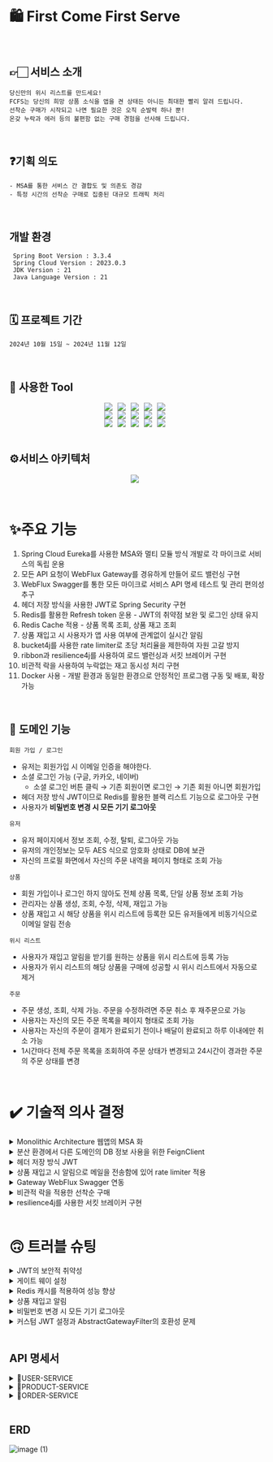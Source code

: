 
# 🛍️ First Come First Serve

<br>

## 👉🏻 서비스 소개

    당신만의 위시 리스트를 만드세요!
    FCFS는 당신의 희망 상품 소식을 앱을 켠 상태든 아니든 최대한 빨리 알려 드립니다.
    선착순 구매가 시작되고 나면 필요한 것은 오직 순발력 하나 뿐!
    온갖 누락과 에러 등의 불편함 없는 구매 경험을 선사해 드립니다.

<br>

## ❓기획 의도

    - MSA를 통한 서비스 간 결합도 및 의존도 경감
    - 특정 시간의 선착순 구매로 집중된 대규모 트래픽 처리

<br>

## 개발 환경

     Spring Boot Version : 3.3.4
     Spring Cloud Version : 2023.0.3
     JDK Version : 21
     Java Language Version : 21

<br>

## 🗓️ 프로젝트 기간

    2024년 10월 15일 ~ 2024년 11월 12일

<br>

## 🔧 사용한 Tool

<div style="display: flex; justify-content: center;">
  <img src="https://img.shields.io/badge/Java-007396?&style=flat&logo=Java&logoColor=white" style="margin-right: 10px;">
  <img src="https://img.shields.io/badge/Spring-6DB33F?&style=flat&logo=spring&logoColor=white" style="margin-right: 10px;">
  <img src="https://img.shields.io/badge/Spring Security-6DB33F?&style=flat&logo=spring security&logoColor=white" style="margin-right: 10px;">
  <img src="https://img.shields.io/badge/MSA-D9232E?&style=flat&logo=MSA&logoColor=white" style="margin-right: 10px;">
  <img src="https://img.shields.io/badge/Eureka Gateway-FF4F8B?&style=flat&logo=GateWay&logoColor=white" style="margin-right: 10px;">
</div>

<div style="display: flex; justify-content: center;">
  <img src="https://img.shields.io/badge/Docker-2496ED?style=flat&logo=Docker&logoColor=white" style="margin-right: 10px;"/>
  <img src="https://img.shields.io/badge/Git-F05032?style=flat&logo=git&logoColor=white" style="margin-right: 10px;">
  <img src="https://img.shields.io/badge/Github-181717?style=flat&logo=github&logoColor=white" style="margin-right: 10px;">
  <img src="https://img.shields.io/badge/Postman-FF6C37?style=flat&logo=postman&logoColor=white" style="margin-right: 10px;">
  <img src="https://img.shields.io/badge/Swagger-85EA2D?style=flat&logo=Swagger&logoColor=white" style="margin-right: 10px;"/>
</div>

<div style="display: flex; justify-content: center;">
  <img src="https://img.shields.io/badge/Redis-DC382D?style=flat&logo=Redis&logoColor=white" style="margin-right: 10px;">
  <img src="https://img.shields.io/badge/MySQL-4479A1?style=flat&logo=mysql&logoColor=white" style="margin-right: 10px;"/>
  <img src="https://img.shields.io/badge/Bucket4j-0052CC?style=flat&logo=bucket4j&logoColor=white" style="margin-right: 10px;">
  <img src="https://img.shields.io/badge/Ribbon-8C4FFF?style=flat&logo=Ribbon&logoColor=white" style="margin-right: 10px;"/>
  <img src="https://img.shields.io/badge/Resilience4j-000000?style=flat&logo=Resilience4j&logoColor=white" style="margin-right: 10px;"/>
</div>

<br>
<h2>⚙️서비스 아키텍처</h2>
<p align="center">
  <img src="https://github.com/burger-drop/burger-drop-repo/assets/94231335/6d9e5d0d-3196-4ba6-8464-83a8caf078fa" style="margin-right: 10px;">
</p>


<br>

# ✨주요 기능
1. Spring Cloud Eureka를 사용한 MSA와 멀티 모듈 방식 개발로 각 마이크로 서비스의 독립 운용
2. 모든 API 요청이 WebFlux Gateway를 경유하게 만들어 로드 밸런싱 구현
3. WebFlux Swagger를 통한 모든 마이크로 서비스 API 명세 테스트 및 관리 편의성 추구
4. 헤더 저장 방식을 사용한 JWT로 Spring Security 구현
5. Redis를 활용한 Refresh token 운용 - JWT의 취약점 보완 및 로그인 상태 유지
6. Redis Cache 적용 - 상품 목록 조회, 상품 재고 조회
7. 상품 재입고 시 사용자가 앱 사용 여부에 관계없이 실시간 알림
8. bucket4j를 사용한 rate limiter로 초당 처리율을 제한하여 자원 고갈 방지
9. ribbon과 resilience4j를 사용하여 로드 밸런싱과 서킷 브레이커 구현
10. 비관적 락을 사용하여 누락없는 재고 동시성 처리 구현
11. Docker 사용 - 개발 환경과 동일한 환경으로 안정적인 프로그램 구동 및 배포, 확장 가능

<br>

## 💫 도메인 기능

`회원 가입 / 로그인`
- 유저는 회원가입 시 이메일 인증을 해야한다.
- 소셜 로그인 가능 (구글, 카카오, 네이버)
    - 소셜 로그인 버튼 클릭 → 기존 회원이면 로그인 → 기존 회원 아니면 회원가입
- 헤더 저장 방식 JWT이므로 Redis를 활용한 블랙 리스트 기능으로 로그아웃 구현
- 사용자가 **비밀번호 변경 시 모든 기기 로그아웃**

`유저`
- 유저 페이지에서 정보 조회, 수정, 탈퇴, 로그아웃 가능
- 유저의 개인정보는 모두 AES 식으로 암호화 상태로 DB에 보관
- 자신의 프로필 화면에서 자신의 주문 내역을 페이지 형태로 조회 가능

`상품`
- 회원 가입이나 로그인 하지 않아도 전체 상품 목록, 단일 상품 정보 조회 가능
- 관리자는 상품 생성, 조회, 수정, 삭제, 재입고 가능
- 상품 재입고 시 해당 상품을 위시 리스트에 등록한 모든 유저들에게 비동기식으로 이메일 알림 전송

`위시 리스트`
- 사용자가 재입고 알림을 받기를 원하는 상품을 위시 리스트에 등록 가능
- 사용자가 위시 리스트의 해당 상품을 구매에 성공할 시 위시 리스트에서 자동으로 제거

`주문`
- 주문 생성, 조회, 삭제 가능. 주문을 수정하려면 주문 취소 후 재주문으로 가능
- 사용자는 자신의 모든 주문 목록을 페이지 형태로 조회 가능
- 사용자는 자신의 주문이 결제가 완료되기 전이나 배달이 완료되고 하루 이내에만 취소 가능
- 1시간마다 전체 주문 목록을 조회하여 주문 상태가 변경되고 24시간이 경과한 주문의 주문 상태를 변경

<br>

# ✔️ 기술적 의사 결정

<details>
<summary>Monolithic Architecture 웹앱의 MSA 화</summary>
<div markdown="1">

### - 기술의 개념
- Microservices Architecture란 하나의 애플리케이션을 여러 개의 독립적인 서비스로 분리하여 개발, 배포, 유지보수를 용이하게 하는 소프트웨어 아키텍처 스타일
- 각 서비스는 특정 비즈니스 기능을 수행하며, 서로 독립적으로 배포되고 확장 가능

### - 왜 이 기술을 선택했는지?
- **확장성(Scalability):** 많은 사람들에게 서비스를 제공하며, 수백만 명의 사용자가 동시 접속할 수 있는 인프라가 필요
- **신뢰성(Reliability):** 한 부분의 장애가 전체 시스템에 영향을 미치지 않도록 구현

### - 기술의 장단점
- 장점
    - 확장성: 각 서비스는 독립적으로 확장 가능, 특정 기능에 대한 성능 최적화가 용이
    - 유연성: 다양한 기술 스택을 사용하여 서비스별 최적화 가능
    - 독립적 배포: 서비스별로 독립적 배포가 가능하여 배포 주기를 단축
    - 작은 팀 구성: 서비스별 작은 팀으로 구성되어 민첩한 개발 가능
- 단점
    - 복잡성: 서비스 간 통신, 데이터 일관성 유지, 트랜잭션 관리 등의 복잡성이 증가
    - 운영비용: 각 서비스의 모니터링, 로깅, 장애 대응 등을 개별적으로 관리해야 하므로 운영 비용이 증가
    - 데이터 관리: 분산된 데이터베이스로 인해 데이터 일관성 유지가 어려울 수 있음
    - 네트워크 지연: 서비스 간의 통신이 네트워크를 통해 이루어지므로 지연 시간이 발생할 수 있음

</div>
</details>

<details>
<summary>분산 환경에서 다른 도메인의 DB 정보 사용을 위한 FeignClient</summary>
<div markdown="1">

### - 기술의 개념
- Spring Cloud에서 제공하는 HTTP 클라이언트로, 선언적으로 RESTful 웹 서비스를 호출
- Eureka와 같은 서비스 디스커버리와 연동하여 동적으로 서비스 인스턴스를 조회하고 로드 밸런싱을 수행

### - 왜 이 기술을 선택했는지?
- MSA 분산 환경으로 프로젝트를 변경하고 나서 DB 정보 가져오는 방식을 변경할 필요가 생김
- 모든 서비스가 다른 도메인의 DB 정보에 접근할 수 있도록 repository interface를 모든 마이크로 서비스마다 중복으로 생성
    - msa 정책 의도에 맞지 않는 방식이므로 기각 -> FeignClient를 사용하기로 결정

### - 기술의 장단점
- 장점
    - **Ribbon이 통합되어 있어 자동으로 로드 밸런싱을 수행**
    - 라운드 로빈, 가중치 기반 등 다양한 로드 밸런싱 알고리즘 지원
    - Failover : 요청 실패 시 다른 인스턴스로 자동 전환
- 단점
    - 코드의 복잡도 증가
    - API를 호출하는 방식이기에 약간의 성능 저하 우려

</div>
</details>

<details>
<summary>헤더 저장 방식 JWT</summary>
<div markdown="1">

### - 기술의 개념
- JWT란 JSON 객체에 사용자의 인증 정보를 담아 Spring Security가 적용되어 있는 API를 호출할 때 사용되는 토큰
- DB에 세션으로 저장하는 방식, 클라이언트의 브라우저 쿠키에 저장하는 방식, 헤더에 저장하는 방식 등이 존재

### - 왜 이 기술을 선택했는지?
- 현재 Spring Security를 사용하는 대부분의 기업들이 헤더 저장 방식을 사용 중
- 쿠키에 비해 탈취 가능성이 조금 더 낮고 사용자의 동의를 얻을 필요가 적음
- 세션의 경우 DB에 저장되기에 속도가 느리고, 사용자가 늘어날수록 DB 비용이 정비례로 증가
- 토큰 기반으로 다른 로그인 시스템에 접근 및 권한 공유가 가능
- 쿠키의 경우 최근에는 사용자가 쿠키 저장 방식을 거부할 수 있는 사이트가 늘어나고 있어서 제 기능을 못할 가능성이 존재

### - 기술의 장단점
- 장점
    - JWT는 인증에 필요한 모든 정보를 담고 있기 때문에 인증을 위한 별도의 저장소가 불필요
    - 세션(Stateful)과 다르게 서버는 무상태(StateLess)성을 유지 가능
    - 데이터의 위변조를 방지하며 확장성이 우수하여 서드 파티와 연동이 용이
    - OAuth의 경우 소셜 계정을 통해서 다른 웹서비스에 로그인 할 수 있으며 모바일에도 적용 가능
- 단점
    - 쿠키/세션과 다르게 토큰의 길이가 길어, 인증 요청이 많아질수록 네트워크 부하가 심화
    - 쿠키 저장 방식의 경우 쿠키를 삭제하는 방식으로 로그아웃 기능 구현이 가능하나 헤더 저장 방식의 경우 기능 구현 난이도가 상승
    - Payload 자체는 암호화가 되지 않아 중요한 정보는 담을 수 없으며, 탈취당할 시 대처 난이도가 매우 높음
    - 이번 프로젝트의 경우 리프레쉬 토큰을 함께 사용하여 액세스 토큰이 탈취되더라도 문제 없이 동작 가능

</div>
</details>

<details>
<summary>상품 재입고 시 알림으로 메일을 전송함에 있어 rate limiter 적용</summary>
<div markdown="1">

### - 기술의 개념
- rate limiter 처리율 제한 장치는 클라이언트 또는 서비스가 보내는 트래픽 처리율을 제한하기 위한 장치

### - 왜 이 기술을 선택했는지?
- guava → 편리하고 접근성이 좋지만, 동시성 처리에 취약하고 분산 시스템에 부적합
- RateLimitJ → 더 이상 지원 안함. Bucket4j를 사용하도록 공식 문서에 나와 있음
- Bucket4j → 멀티스레딩 환경에서 확장성이 우수하고 높은 동시성을 지원. 로컬메모리 외에도 JDBC, Redis등과 같은 분산 환경의 DB도 지원
- Resilience4j → 요청이 임계치를 넘겼을 때 단순히 거부하는 기능뿐만 아니라, 나중에 실행하기 위해 대기열에 저장하는 두 가지 접근방식을 제공
- **Bucket4j를 선택하여 구현하기로 결정** → Resilience4j의 경우 이미 Circuit Breaker로 사용하고 있기에 Rate Limiting 까지 사용할 경우 오버 헤드가 생길 가능성이 높다고 판단

### - 기술의 장단점
- 장점
    - 디도스에 의한 자원 고갈 방지
    - 처리율을 제한함으로써 서버를 많지 않게 두거나, 우선 순위가 높은 API에 더 많은 자원을 할당하는 방식으로 서버 리소스 절감
    - 잘못된 이용 패턴으로 인해 유발된 트래픽을 막아 불필요한 서버 과부하를 방지 가능
- 단점
    - Bucket4j는 라이브러리 형태로 제공되어 단일 서버에 종속이 필수. 따라서 분산환경에서 사용하기 위해서는 Redis와 같은 별도의 서버 구성 필요
    - 다만 이번 프로젝트의 경우 Bucket을 서버끼리 공유할 필요가 없기에 무의미한 단점이라고 판단

</div>
</details>

<details>
<summary>Gateway WebFlux Swagger 연동</summary>
<div markdown="1">

### - 기술의 개념
- 개발한 Rest API를 편리하게 문서화 해주고, 이를 통해서 관리 및 제 3의 사용자가 편리하게 API를 호출해보고 테스트 할 수 있는 프로젝트

### - 왜 이 기술을 선택했는지?
- Postman : API의 성공 실패 여부에 대한 모니터링과 여러 환경에서 테스트가 가능하며, 환경 및 문서를 공유하기 위한 다양한 기능들을 제공하여 팀 간의 협업 지원
- WebMVC Swagger : 각 마이크로 서비스마다 API 명세서를 따로 만들어 구현 난이도는 낮지만, 스케일 아웃 경우를 고려하면 오히려 사용하기 어려운 방법
- WebFlux Swagger : 구조적이고, 읽기 쉬운 API 문서를 자동으로 생성하고, 문서에 작성된 스펙에 따라 API의 Request와 Response를 더 빠르게 검증 가능
- 완전한 1인 개발이라 팀 간 협업이 불필요했고, 모든 마이크로 서비스들의 통합 API 명세 작성과 테스트의 편의성을 높이고 싶었기에 **Swagger를 사용하기로 결정**

### - 기술의 장단점
- 장점
    - 각 마이크로 서비스의 동작과 API 명세를 게이트 웨이에서 통합 관리 가능
    - API 문서가 자동으로 생성되어 개발 비용 감소
    - 모든 마이크로 서비스의 코드의 변경점이 자동으로 적용
    - API 기능 테스트가 편해지고 입력과 결과 예시까지 확인 가능
- 단점
    - CORS 정책 위반 위험성 상승
    - 일반적인 Webmvc Swagger에 비해 어려운 구현 난이도
    - 각 마이크로 서비스 전체를 실행해야 원하는 기능을 시험 가능

</div>
</details>

<details>
<summary>비관적 락을 적용한 선착순 구매</summary>
<div markdown="1">

### - 기술의 개념
- 비관적 락이란 트랜잭션이 시작될 때 DB에 Shared Lock 또는 Exclusive Lock을 걸고 시작하는 방법

### - 왜 이 기술을 선택했는지?
- 낙관적 락 : 충돌이 거의 발생하지 않는다고 가정하는 락. DB가 아닌 앱에서 제공하는 버전관리 기능을 통해 구현. 최근 업데이트 과정에서만 락을 점유하기 때문에 락 점유시간을 최소화하여 동시성 처리
- 비관적 락 : 충돌이 자주 발생하는 것을 가정하는 락. DB 단의 Lock을 통해서 동시성을 제어하기 때문에 확실하게 데이터 정합성이 보장. 트랜잭션을 점유하기에 성능이 약간 감소
- Redis 분산 락 : 서버가 여러대인 상황에서 동일한 데이터에 대한 동기화를 보장하기 위해 사용. 트랜잭션 종료 시에 Lock 해제, 세션 관리 등을 수동으로 처리해야 하기 때문에 구현이 복잡
- 특정 시간에 선착순 구매를 진행하는 프로젝트 특성 상 비관적 락을 거는 편이 낙관적 락에 비해 성능 상 유리. 분산 락에 비해서도 성능 차이가 거의 없어 **비관적 락을 사용하기로 결정**

### - 기술의 장단점
- 장점
    - 가장 높은 수준의 데이터의 일관성과 동시성을 보장
- 단점
    - 성능 저하
    - 데드락 발생 가능성 높음

</div>
</details>

<details>
<summary>resilience4j를 사용한 서킷 브레이커 구현</summary>
<div markdown="1">

### - 기술의 개념
- 서킷 브레이커는 마이크로서비스 간의 호출 실패를 감지하고 시스템의 전체적인 안정성을 유지하는 패턴
- 외부 서비스 호출 실패 시 빠른 실패를 통해 장애를 격리하고, 시스템의 다른 부분에 영향을 주지 않도록 처리
- Resilience4j는 서킷 브레이커 라이브러리로, 서비스 간의 호출 실패를 감지하고 시스템의 안정성을 유지. 다양한 서킷 브레이커 기능을 제공하며, 장애 격리 및 빠른 실패를 통해 복원력 유지

### - 왜 이 기술을 선택했는지?
- Eureka와 OpenFeign을 같이 사용할 때 Feign Client에 특정 url을 지정하지 않으면 ribbon을 통한 로드 밸런싱과 hystrix를 사용한 서킷 브레이커 기능을 자동으로 제공
- 공식 github repository에 Hystrix는 더이상 개발상태가 아닌 유지보수 상태(maintenance mode)라고 공식적으로 명시되어 있기에 resilience4j를 대신 사용하기로 결정
- resilience4j는 서킷 브레이커 상태를 클로즈드, 오픈, 하프-오픈 상태로 나누어 호출 실패를 체계적으로 관리
- Fallback Factory를 통해 호출 실패 시 대체 로직을 제공하여 시스템 안정성 확보
- 서킷 브레이커 상태를 모니터링하고 관리할 수 있는 다양한 도구 제공

</div>
</details>

<br>

# 🙃 트러블 슈팅

<details>
<summary>JWT의 보안적 취약성</summary>
<div markdown="1">

- 만료 기한이 짧은 엑세스 토큰과 만료 기한이 긴 리프레시 토큰을 사용
- 리프레시 토큰은 영구적으로 보관할 필요가 없으니 속도가 빠른 레디스를 저장소로 사용
- 리프레시 토큰까지 탈취 되었을 때를 대비하여 강제종료 API 마련

</div>
</details>

<details>
<summary>게이트 웨이 설정</summary>
<div markdown="1">

- 모든 마이크로 서비스의 API 호출이 반드시 게이트 웨이를 경유하게 변경
    - 모든 마이크로 서비스에 Spring Security 설정 -> 인증, 인가는 게이트 웨이에서 통합 관리하는 편이 훨씬 효율적이므로 기각
    - 모든 마이크로 서비스에 CORS 설정 -> 게이트 웨이에서 통합 관리하는 편이 효율적이며, 게이트 웨이의 CORS 설정과 충돌 가능성 존재
    - 모든 API 호출에 게이트 웨이를 경유했는지 헤더를 검증하는 로직 추가 -> 선택
- 게이트 웨이의 설정 파일을 만듦에 있어 프로젝트 실행 로그에 게이트 웨이 내부의 동작 방식이나 에러 원인이 정확히 나오지 않아서 문제 해결에 어려움 발생
    - 로그 레벨을 변경하여 **게이트 웨이 내부의 동작 방식을 이해**하고 정확한 **에러 원인 확인**
    - 첫 번째 시도 : root 로그 레벨을 Trace나 Debug로 설정 후 테스트 -> 로그가 너무 많아 에러 원인을 찾을 수 없음
    - 두 번째 시도 : `org.springframework.cloud.gateway: TRACE` 를 적용하여 딱 원하는 부분을 찾을 수 있었음 → 문제 해결

</div>
</details>

<details>
<summary>Redis 캐시를 적용하여 성능 향상</summary>
<div markdown="1">       

- FCFS 주문 사이트에서 가장 중요도가 높으면서 조회 빈도도 높은 메인 페이지 상품 목록 조회에 Redis Cache를 적용하여 성능을 향상
- 처음 조회할 때는 650ms 이상이 소요되었지만, 캐시를 적용하고 나서는 평균적으로 60ms 대를 기록하여 **약 10배에 가까운 성능 향상**

</div>
</details>

<details>
<summary>상품 재입고 알림</summary>
<div markdown="1">       

- 상품 재입고 시 해당 상품을 위시 리스트에 등록한 모든 유저에게 재입고 알림을 전송
    - polling 방식 : http 오버헤드로 인해 서버의 부담 증가 -> 기각
    - WebSocket 방식 : 양방향 통신일 필요가 없음 -> 기각
    - SSE 방식 : 사용자가 앱을 켜두고 있지 않을 경우 전송되지 않음 -> 기각
    - Email 방식 : 처리 속도가 느리지만 사용자가 인터넷에 연결만 되있으면 실시간 알림 가능 -> 선택
- 재입고 알림 메일 발송을 비동기로 처리하여 API 동작 속도 **약 7배 향상** 2640ms -> 380ms

</div>
</details>

<details>
<summary>비밀번호 변경 시 모든 기기 로그아웃</summary>
<div markdown="1">       

- 비밀번호 변경 시 모든 기기 로그아웃을 구현하기 위해 유저 엔티티에 Integer passwordChangeCount를 컬럼으로 추가하여 사용
    - Integer의 경우 21억 이상이 될 경우 에러 발생
- UUID를 사용하여 랜덤 숫자열을 사용하기로 결정
    - Integer passwordChangeCount -> String passwordVersion 로 변경하여 사용

</div>
</details>

<details>
<summary>커스텀 JWT 설정과 AbstractGatewayFilter의 호환성 문제</summary>
<div markdown="1">       

- 본인이 커스텀한 JWT 설정은 subject로 username을 가져오고 사용자의 권한을 'auth'라는 키값의 밸류로 저장
- AbstractGatewayFilter의 기본 설정에서는 JWT에 'username'이라는 키값과 'role'이라는 키값이 있어야만 유저 정보를 각 마이크로 서비스에 전송 가능
- 시간이 한정되어 있었기에 AbstractGatewayFilter의 설정을 커스텀해서 사용하기 보다는 **JWT의 claim을 변경하여 문제를 해결**

</div>
</details>

<br>

## API 명세서
<details>
<summary>USER-SERVICE</summary>
<div markdown="1">       

![user-service](https://github.com/user-attachments/assets/628c8b4b-9ca6-42e5-96f7-48e0aa434764)

</div>
</details>

<details>
<summary>PRODUCT-SERVICE</summary>
<div markdown="1">       

![product-service](https://github.com/user-attachments/assets/89e9e216-23e3-4c1b-9462-84440c9fe8e6)

</div>
</details>

<details>
<summary>ORDER-SERVICE</summary>
<div markdown="1">       

![order-service](https://github.com/user-attachments/assets/b64f1fad-46bb-4dbd-b81f-ed12fa5ab0b9)

</div>
</details>

<br>

## ERD

![image (1)](https://github.com/user-attachments/assets/b203ab92-371c-4274-9bd1-7b9b8f74bb37)

<br>
